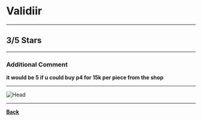 # Validiir

***

## 3/5 Stars

***

### Additional Comment
**it would be 5 if u could buy p4 for 15k per piece from the shop**

***

![Head](http://cravatar.eu/helmhead/Validiir/200.png)

***

**[Back](https://github.com/ViperRage/CakeRage/blob/master/Interviews.md)**
